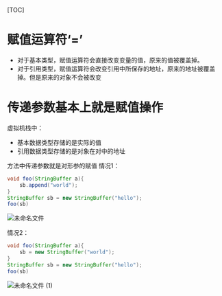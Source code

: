 [TOC]

# 赋值运算符‘=’
+ 对于基本类型，赋值运算符会直接改变变量的值，原来的值被覆盖掉。
+ 对于引用类型，赋值运算符会改变引用中所保存的地址，原来的地址被覆盖掉。但是原来的对象不会被改变

# 传递参数基本上就是赋值操作
虚拟机栈中：
+ 基本数据类型存储的是实际的值
+ 引用数据类型存储的是对象在对中的地址

方法中传递参数就是对形参的赋值
情况1：
```java
void foo(StringBuffer a){
    sb.append("world");
}
StringBuffer sb = new StringBuffer("hello");
foo(sb)
```

![未命名文件](_v_images/20200403165449716_1888030311.png)

情况2：
```java
void foo(StringBuffer a){
    sb = new StringBuffer("world");
}
StringBuffer sb = new StringBuffer("hello");
foo(sb)
```
![未命名文件 (1)](_v_images/20200403165729793_1977646109.png)